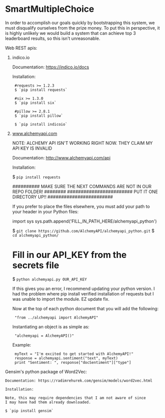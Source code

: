 # SmartMultipleChoice

In order to accomplish our goals quickly by bootstrapping this system, 
we must disqualify ourselves from the prize money.  To put this in 
perspective, it is highly unlikely we would build a system that can achieve
top 3 leaderboard results, so this isn't unreasonable.



Web REST apis:

1. indico.io

    Documentation: https://indico.io/docs

    Installation: 

        #requests >= 1.2.3
        $ `pip install requests`

        #six >= 1.3.0
        $ `pip install six`

        #pillow >= 2.8.1
        $ `pip install pillow`

        $ `pip install indicoio`


2. www.alchemyapi.com

    NOTE: ALCHEMY API ISN'T WORKING RIGHT NOW.  THEY CLAIM MY API KEY IS INVALID

    Documentation: http://www.alchemyapi.com/api

    Installation:

    $ `pip install requests`


    ########## MAKE SURE THE NEXT COMMANDS ARE NOT IN OUR REPO FOLDER! ########
    ######################## PUT IT ONE DIRECTORY UP!! ########################

    If you prefer to place the files elsewhere, you must add your path to your header
    in your Python files:

    import sys
    sys.path.append('FILL_IN_PATH_HERE/alchemyapi_python')


    $ `git clone https://github.com/AlchemyAPI/alchemyapi_python.git`
    $ `cd alchemyapi_python/`

    # Fill in our API_KEY from the secrets file
    $ `python alchemyapi.py OUR_API_KEY`

    If this gives you an error, I recommend updating your python version.  I had 
    the problem where pip install verified installation of requests but I was unable
    to import the module.  EZ update fix.

    Now at the top of each python document that you will add the following:

        "from ../alchemyapi import AlchemyAPI"

    Instantiating an object is as simple as:

        "alchemyapi = AlchemyAPI()"

    Example:

        myText = "I'm excited to get started with AlchemyAPI!"
        response = alchemyapi.sentiment("text", myText)
        print "Sentiment: ", response["docSentiment"]["type"]




Gensim's python package of Word2Vec:

    Documentation: https://radimrehurek.com/gensim/models/word2vec.html

    Installation:

    Note, this may require dependencies that I am not aware of since
    I may have had them already downloaded.

    $ `pip install gensim`


